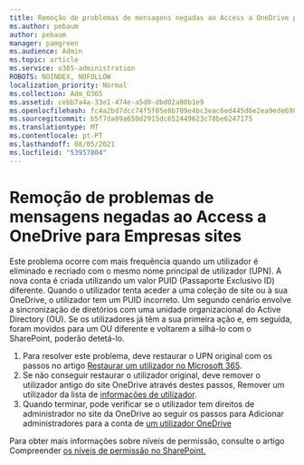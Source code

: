 ```yaml
---
title: Remoção de problemas de mensagens negadas ao Access a OneDrive para Empresas sites
ms.author: pebaum
author: pebaum
manager: pamgreen
ms.audience: Admin
ms.topic: article
ms.service: o365-administration
ROBOTS: NOINDEX, NOFOLLOW
localization_priority: Normal
ms.collection: Adm_O365
ms.assetid: cebb7a4a-33e1-474e-a5d0-dbd02a80b1e9
ms.openlocfilehash: fc4a2bd7dcc74f5f05e8b709e4bc3eac6ed445d6e2ea9ede698abbc8667723ce
ms.sourcegitcommit: b5f7da89a650d2915dc652449623c78be6247175
ms.translationtype: MT
ms.contentlocale: pt-PT
ms.lasthandoff: 08/05/2021
ms.locfileid: "53957804"
---
```

# <a name="troubleshooting-access-denied-messages-to-onedrive-for-business-sites"></a>Remoção de problemas de mensagens negadas ao Access a OneDrive para Empresas sites

Este problema ocorre com mais frequência quando um utilizador é eliminado e recriado com o mesmo nome principal de utilizador (UPN). A nova conta é criada utilizando um valor PUID (Passaporte Exclusivo ID) diferente. Quando o utilizador tenta aceder a uma coleção de site ou à sua OneDrive, o utilizador tem um PUID incorreto. Um segundo cenário envolve a sincronização de diretórios com uma unidade organizacional do Active Directory (OU). Se os utilizadores já têm a sua primeira ação e, em seguida, foram movidos para um OU diferente e voltarem a silhá-lo com o SharePoint, poderão detetá-lo.

1. Para resolver este problema, deve restaurar o UPN original com os passos no artigo [Restaurar um utilizador no Microsoft 365](https://docs.microsoft.com/microsoft-365/admin/add-users/restore-user).
2. Se não conseguir restaurar o utilizador original, deve remover o utilizador antigo do site OneDrive através destes passos, Remover um utilizador da lista de [informações de utilizador](). 
3. Quando terminar, pode verificar se o utilizador tem direitos de administrador no site da OneDrive ao seguir os passos para Adicionar administradores para a conta de [um utilizador OneDrive](https://docs.microsoft.com/sharepoint/manage-user-profiles)

Para obter mais informações sobre níveis de permissão, consulte o artigo Compreender [os níveis de permissão no SharePoint.](https://docs.microsoft.com/sharepoint/understanding-permission-levels)
